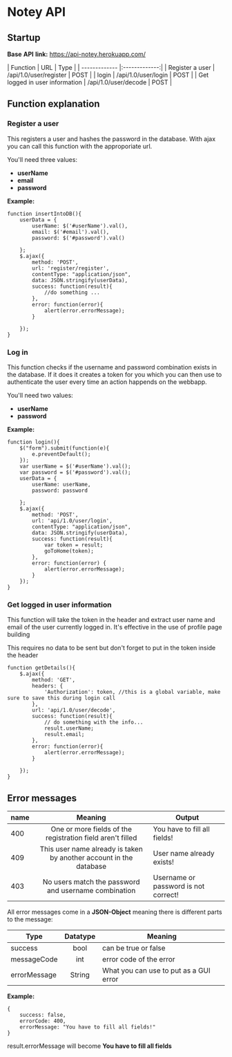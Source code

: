 # Notey API

## Startup

**Base** **API** **link:** https://api-notey.herokuapp.com/

| Function       | URL           | Type       |
| ------------- |:-------------:| 
| Register a user     | /api/1.0/user/register | POST |
| login     | /api/1.0/user/login | POST |
| Get logged in user information     | /api/1.0/user/decode | POST |


## Function explanation

### Register a user 

This registers a user and hashes the password in the database. With ajax you can call this function with the
approporiate url. 

You'll need three values: 
* **userName** 
* **email**
* **password** 

**Example:**
```
function insertIntoDB(){
    userData = {
        userName: $('#userName').val(),
        email: $('#email').val(),
        password: $('#password').val()

    };
    $.ajax({
        method: 'POST',
        url: 'register/register',
        contentType: "application/json",
        data: JSON.stringify(userData),
        success: function(result){
            //do something ...
        },
        error: function(error){
            alert(error.errorMessage);
        }

    });
}

```

### Log in
This function checks if the username and password combination exists in the database. 
If it does it creates a token for you which you can then use to authenticate the user every time an action happends on the webbapp.

You'll need two values: 
* **userName** 
* **password**

**Example:**

```
function login(){
    $("form").submit(function(e){
        e.preventDefault();
    });
    var userName = $('#userName').val();
    var password = $('#password').val();
    userData = {
        userName: userName,
        password: password

    };
    $.ajax({
        method: 'POST',
        url: 'api/1.0/user/login',
        contentType: "application/json",
        data: JSON.stringify(userData),
        success: function(result){
            var token = result;
            goToHome(token);
        },
        error: function(error) { 
            alert(error.errorMessage); 
        }
    });
}

```

### Get logged in user information
This function will take the token in the header and extract user name and email of the user currently logged in. It's effective in the use of profile page building

This requires no data to be sent but don't forget to put in the token inside the header

```
function getDetails(){
    $.ajax({
        method: 'GET',
        headers: {
            'Authorization': token, //this is a global variable, make sure to save this during login call
        },
        url: 'api/1.0/user/decode',
        success: function(result){
            // do something with the info...
            result.userName;
            result.email;
        },
        error: function(error){
            alert(error.errorMessage);
        }

    });
}

```

## Error messages

| name       | Meaning           | Output           |
| ------------- |:-------------:| ------------- | 
| 400     | One or more fields of the registration field aren't filled | You have to fill all fields! |
| 409     | This user name already is taken by another account in the database | User name already exists! |
| 403     | No users match the password and username combination | Username or password is not correct! |

All error messages come in a **JSON-Object** meaning there is different parts to the message:

| Type       | Datatype           | Meaning           |
| ------------- |:-------------:| ------------- | 
| success     | bool | can be true or false |
| messageCode     | int | error code of the error |
| errorMessage     | String | What you can use to put as a GUI error |

**Example:**

```
{
    success: false,
    errorCode: 400,
    errorMessage: "You have to fill all fields!"
}
```
result.errorMessage will become **You have to fill all fields**